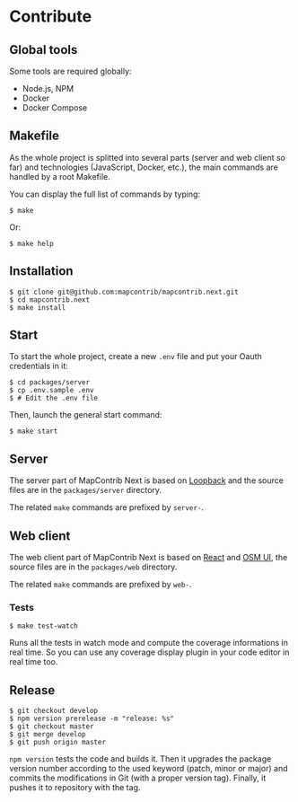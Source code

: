 # Contribute


## Global tools

Some tools are required globally:

* Node.js, NPM
* Docker
* Docker Compose


## Makefile

As the whole project is splitted into several parts (server and web client so far) and technologies (JavaScript, Docker, etc.), the main commands are handled by a root Makefile.

You can display the full list of commands by typing:

```
$ make
```

Or:

```
$ make help
```


## Installation

```
$ git clone git@github.com:mapcontrib/mapcontrib.next.git
$ cd mapcontrib.next
$ make install
```


## Start

To start the whole project, create a new `.env` file and put your Oauth credentials in it:

```
$ cd packages/server
$ cp .env.sample .env
$ # Edit the .env file
```

Then, launch the general start command:

```
$ make start
```


## Server

The server part of MapContrib Next is based on [Loopback](https://loopback.io) and the source files are in the `packages/server` directory.

The related `make` commands are prefixed by `server-`.


## Web client

The web client part of MapContrib Next is based on [React](https://reactjs.org) and [OSM UI](https://github.com/osm-ui/react), the source files are in the `packages/web` directory.

The related `make` commands are prefixed by `web-`.


### Tests

```
$ make test-watch
```

Runs all the tests in watch mode and compute the coverage informations in real time. So you can use any coverage display plugin in your code editor in real time too.


## Release

```
$ git checkout develop
$ npm version prerelease -m "release: %s"
$ git checkout master
$ git merge develop
$ git push origin master
```

`npm version` tests the code and builds it. Then it upgrades the package version number according to the used keyword (patch, minor or major) and commits the modifications in Git (with a proper version tag). Finally, it pushes it to repository with the tag.
